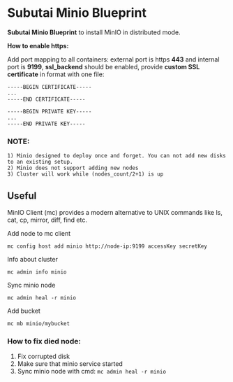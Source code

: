 # Subutai Minio Blueprint 

**Subutai Minio Blueprint** to install MinIO in distributed mode.

**How to enable https:**

Add port mapping to all containers: external port is https **443** and internal port is **9199**, **ssl_backend** should be enabled,  provide **custom SSL certificate** in format with one file: 
```
-----BEGIN CERTIFICATE-----
...
-----END CERTIFICATE-----

-----BEGIN PRIVATE KEY-----
...
-----END PRIVATE KEY-----
```

### NOTE:
```
1) Minio designed to deploy once and forget. You can not add new disks to an existing setup.
2) Minio does not support adding new nodes
3) Cluster will work while (nodes_count/2+1) is up 
```

## Useful
MinIO Client (mc) provides a modern alternative to UNIX commands like ls, cat, cp, mirror, diff, find etc.

Add node to mc client 
```
mc config host add minio http://node-ip:9199 accessKey secretKey
```

Info about cluster

```
mc admin info minio
```

Sync minio node
```
mc admin heal -r minio

```
Add bucket
```
mc mb minio/mybucket
```

### How to fix died node: 

1) Fix corrupted disk
2) Make sure that minio service started
3) Sync minio node with cmd: `mc admin heal -r minio`

